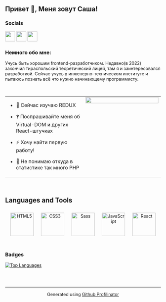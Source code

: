 ## Привет 👋, Меня зовут Саша!  
  

### Socials

<p align="left"> <a href="https://discord.com/users/Sosa#0926" target="_blank" rel="noreferrer"><img src="https://raw.githubusercontent.com/danielcranney/readme-generator/main/public/icons/socials/discord.svg" width="32" height="32" /></a> <a href="https://www.github.com/AlexShatokhin" target="_blank" rel="noreferrer"><img src="https://raw.githubusercontent.com/danielcranney/readme-generator/main/public/icons/socials/github.svg" width="32" height="32" /></a> <a href="http://www.instagram.com/sasssashka" target="_blank" rel="noreferrer"><img src="https://raw.githubusercontent.com/danielcranney/readme-generator/main/public/icons/socials/instagram.svg" width="32" height="32" /></a></p>


### Немного обо мне:  
Учусь быть хорошим frontend-разработчиком. Недавно(в 2022) закончил тираспольский теоретический лицей, там я и заинтересовался разработкой. Сейчас учусь в инженерно-техническом институте и пытаюсь познать всё что нужно начинающему программисту.  
  

<br/>  

<table><tr><td valign="top" width="50%">

- 🔭 Сейчас изучаю REDUX  
  

- ❓ Поспрашивайте меня об Virtual-DOM и других React-штучках  
  

- ⚡ Хочу найти первую работу!  
  

- 🤔 Не понимаю откуда в статистике так много PHP  


</td><td valign="top" width="50%">

<div align="center">
<img src="https://rishavanand.github.io/static/images/greetings.gif" align="center" style="width: 100%" />
</div>  


</td></tr></table>  

<br/>  


## Languages and Tools  
<div align="center">  
<a href="https://en.wikipedia.org/wiki/HTML5" target="_blank"><img style="margin: 10px" src="https://profilinator.rishav.dev/skills-assets/html5-original-wordmark.svg" alt="HTML5" height="75" /></a>  
<a href="https://www.w3schools.com/css/" target="_blank"><img style="margin: 10px" src="https://profilinator.rishav.dev/skills-assets/css3-original-wordmark.svg" alt="CSS3" height="75" /></a>  
<a href="https://sass-lang.com/" target="_blank"><img style="margin: 10px" src="https://profilinator.rishav.dev/skills-assets/sass-original.svg" alt="Sass" height="75" /></a>  
<a href="https://www.javascript.com/" target="_blank"><img style="margin: 10px" src="https://profilinator.rishav.dev/skills-assets/javascript-original.svg" alt="JavaScript" height="75" /></a>  
<a href="https://reactjs.org/" target="_blank"><img style="margin: 10px" src="https://profilinator.rishav.dev/skills-assets/react-original-wordmark.svg" alt="React" height="75" /></a>  
</div>  

<br/>  


### Badges

<a href="https://github.com/AlexShatokhin" align="left"><img src="https://github-readme-stats.vercel.app/api/top-langs/?username=AlexShatokhin&langs_count=10&title_color=0891b2&text_color=ffffff&icon_color=0891b2&bg_color=1c1917&hide_border=true&locale=en&custom_title=Top%20%Languages" alt="Top Languages" /></a>


<br/>  


<br />

----
<div align="center">Generated using <a href="https://profilinator.rishav.dev/" target="_blank">Github Profilinator</a></div>